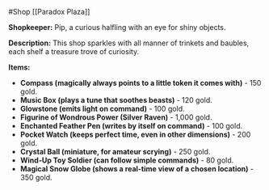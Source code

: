 #Shop 
[[Paradox Plaza]]

**Shopkeeper:** Pip, a curious halfling with an eye for shiny objects.

**Description:** This shop sparkles with all manner of trinkets and baubles, each shelf a treasure trove of curiosity.

**Items:**

- **Compass (magically always points to a little token it comes with)** - 150 gold.
- **Music Box (plays a tune that soothes beasts)** - 120 gold.
- **Glowstone (emits light on command)** - 100 gold.
- **Figurine of Wondrous Power (Silver Raven)** - 1,000 gold.
- **Enchanted Feather Pen (writes by itself on command)** - 100 gold.
- **Pocket Watch (keeps perfect time, even in other dimensions)** - 200 gold.
- **Crystal Ball (miniature, for amateur scrying)** - 250 gold.
- **Wind-Up Toy Soldier (can follow simple commands)** - 80 gold.
- **Magical Snow Globe (shows a real-time view of a chosen location)** - 350 gold.